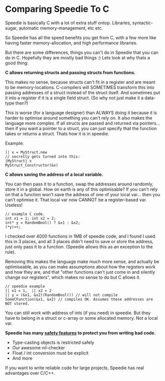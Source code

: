 # Comparing Speedie To C

Speedie is basically C with a lot of extra stuff ontop. Libraries, syntactic-sugar, automatic memory-management, etc etc.

So Speedie has all the speed benefits you get from C, with a few more like having faster memory-allocation, and high performance libraries.

But there are some differences, things you can't do in Speedie that you can do in C. Hopefully they are mostly bad things :) Lets look at why thats a good thing:


**C allows returning structs and passing structs from functions.**

This makes no sense, because structs can't fit in a register and are meant to be memory-locations. C-compilers will SOMETIMES transform this into passing addresses of a struct instead of the struct itself. And sometimes put it into a register if it is a single field struct. (So why not just make it a data-type then?)

This is worse (for a language designer) than ALWAYS doing it because it is harder to optimise around something you can't rely on. It also makes the language more complex. If all structs are passed and returned via pointers... then if you want a pointer to a struct, you can just specify that the function takes or returns a struct. Thats how it is in speedie.

Example:

    || x = MyStruct.new
    // secretly gets turned into this:
    |MyStruct| x
    MyStruct_Constructor(&x)


**C allows saving the address of a local variable.**

You can then pass it to a function, swap the addresses around randomly, store it in a global. How on earth is any of this optimisable? If you can't rely on that a function won't save the address of one of your local var... then you can't optimise it. That local var now CANNOT be a register-based var. Useless!

    // example C code.
    int x1 = 1; int x2 = 2;
    int* y = RandomBool() ? &x1 : &x2;
    (*y)++;


I checked over 4000 functions in 1MB of speedie code, and I found I used this in 3 places, and all 3 places didn't need to save or store the address, just only pass it to a function. (Speedie allows this as an exception to the rule).

Removing this makes the language make much more sense, and actually be optimiseable, as you can make assumptions about how the registers work and how they are, and that "other functions can't just come in and silently change our registers", which makes no sense to do but C allows it.

    // speedie example
    || x1 = 1,  || x2 = 2
    || y = (&x1, &x2)(RandomBool()) // will not compile
    SomeCFunction(&x1, &x2) // compiles OK. Assumes these addresses are NOT stored.

You can still work with address of ints (if you need) in speedie. But they have to belong in a struct or c-array or some allocated memory. Not a local var.


**Speedie has many [safety features](../Safety.md) to protect you from writing bad code.**

* Type-casting objects is restricted safely
* Our awesome nil-checker
* Float / int conversion must be explicit
* And more

If you want to write reliable code for large projects, Speedie has real advantages over C/C++. 

